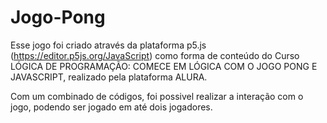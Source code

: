 # Jogo-Pong
 Esse jogo foi criado através da plataforma p5.js (https://editor.p5js.org/JavaScript) como forma de conteúdo do Curso LÓGICA DE PROGRAMAÇÃO: COMECE EM LÓGICA COM O JOGO PONG E JAVASCRIPT, realizado pela plataforma ALURA.
 
Com um combinado de códigos, foi possivel realizar a interação com o jogo, podendo ser jogado em até dois jogadores. 
